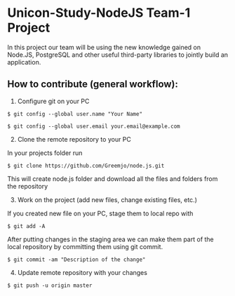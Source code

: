 # Unicon-Study-NodeJS Team-1 Project

In this project our team will be using the new knowledge gained on Node.JS, PostgreSQL and other useful third-party libraries to jointly build an application.

## How to contribute (general workflow):

1. Configure git on your PC

`$ git config --global user.name "Your Name"`

`$ git config --global user.email your.email@example.com`

2. Clone the remote repository to your PC

In your projects folder run

`$ git clone https://github.com/Greemjo/node.js.git`

This will create node.js folder and download all the files and folders from the repository

3. Work on the project (add new files, change existing files, etc.)

If you created new file on your PC, stage them to local repo with

`$ git add -A`

After putting changes in the staging area we can make them part of the local repository by committing them using git commit.

`$ git commit -am "Description of the change"`

4. Update remote repository with your changes

`$ git push -u origin master`
